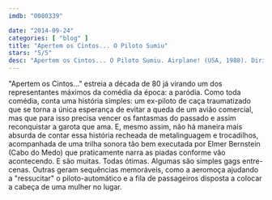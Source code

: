 ```yaml
---
imdb: "0080339"

date: "2014-09-24"
categories: [ "blog" ]
title: "Apertem os Cintos... O Piloto Sumiu"
stars: "5/5"
desc: "Apertem os Cintos... O Piloto Sumiu. Airplane! (USA, 1980). Dirigido por Jim Abrahams, David Zucker, Jerry Zucker. Escrito por Jim Abrahams, David Zucker, Jerry Zucker, Hall Bartlett, John C. Champion, Arthur Hailey, Arthur Hailey. Com Kareem Abdul-Jabbar, Lloyd Bridges, Peter Graves, Julie Hagerty, Robert Hays, Leslie Nielsen, Lorna Patterson, Robert Stack, Stephen Stucker."
---
```

"Apertem os Cintos..." estreia a década de 80 já virando um dos representantes máximos da comédia da época: a paródia. Como toda comédia, conta uma história simples: um ex-piloto de caça traumatizado que se torna a única esperança de evitar a queda de um avião comercial, mas que para isso precisa vencer os fantasmas do passado e assim reconquistar a garota que ama. E, mesmo assim, não há maneira mais absurda de contar essa história recheada de metalinguagem e trocadilhos, acompanhada de uma trilha sonora tão bem executada por Elmer Bernstein (Cabo do Medo) que praticamente narra as piadas conforme vão acontecendo. E são muitas. Todas ótimas. Algumas são simples gags entre-cenas. Outras geram sequências memoráveis, como a aeromoça ajudando a "ressucitar" o piloto-automático e a fila de passageiros disposta a colocar a cabeça de uma mulher no lugar.
